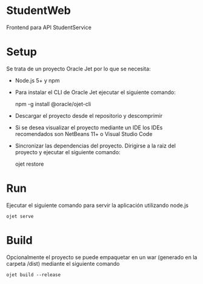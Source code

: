 # StudentWeb
Frontend para API StudentService

# Setup
Se trata de un proyecto Oracle Jet por lo que se necesita:

- Node.js 5+ y npm
- Para instalar el CLI de Oracle Jet ejecutar el siguiente comando:

    npm -g install @oracle/ojet-cli
  
 - Descargar el proyecto desde el repositorio y descomprimir
 - Si se desea visualizar el proyecto mediante un IDE los IDEs recomendados son NetBeans 11+ o Visual Studio Code
 - Sincronizar las dependencias del proyecto. Dirigirse a la raiz del proyecto y ejecutar el siguiente comando:
   
     ojet restore

# Run

Ejecutar el siguiente comando para servir la aplicación utilizando node.js

    ojet serve

# Build

Opcionalmente el proyecto se puede empaquetar en un war (generado en la carpeta /dist) mediante el siguiente comando

    ojet build --release
